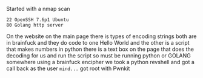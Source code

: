 Started with a nmap scan
```
22 OpenSSH 7.6p1 Ubuntu
80 Golang http server 
```
On the website on the main page there is types of encoding strings both are in brainfuck and they do code to one Hello World and the other is a script that makes numbers in python there is a text box on the page that does the decoding for us and run the script so must be running python or GOLANG somewhere using a brainfuck encipher we took a python revshell and got a call back as the user `mind...` got root with Pwnkit